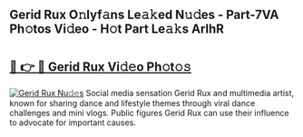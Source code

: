 ## Gerid Rux O𝚗lyf𝚊ns Le𝚊𝚔ed N𝚞𝚍es - Part-7VA Ph𝚘tos Vi𝚍eo - H𝚘t Part Le𝚊𝚔s ArlhR

# <h2><a href="http://hf4pzi.feru.top/?c=Gerid+Rux">🔗 👉 🔴 Gerid Rux Vi𝚍𝚎o Ph𝚘t𝚘𝚜</a></h2>

[![Gerid Rux Nu𝚍𝚎s](https://i.imgur.com/0TWrTi3.gif)](http://hf4pzi.feru.top/?c=Gerid+Rux)
Social media sensation Gerid Rux and multimedia artist, known for sharing dance and lifestyle themes through viral dance challenges and mini vlogs. Public figures Gerid Rux can use their influence to advocate for important causes. 
